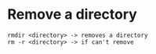 # Remove a directory



```
rmdir <directory> -> removes a directory  
rm -r <directory> -> if can't remove  
```
